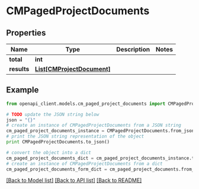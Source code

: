 # CMPagedProjectDocuments


## Properties
Name | Type | Description | Notes
------------ | ------------- | ------------- | -------------
**total** | **int** |  | 
**results** | [**List[CMProjectDocument]**](CMProjectDocument.md) |  | 

## Example

```python
from openapi_client.models.cm_paged_project_documents import CMPagedProjectDocuments

# TODO update the JSON string below
json = "{}"
# create an instance of CMPagedProjectDocuments from a JSON string
cm_paged_project_documents_instance = CMPagedProjectDocuments.from_json(json)
# print the JSON string representation of the object
print CMPagedProjectDocuments.to_json()

# convert the object into a dict
cm_paged_project_documents_dict = cm_paged_project_documents_instance.to_dict()
# create an instance of CMPagedProjectDocuments from a dict
cm_paged_project_documents_form_dict = cm_paged_project_documents.from_dict(cm_paged_project_documents_dict)
```
[[Back to Model list]](../README.md#documentation-for-models) [[Back to API list]](../README.md#documentation-for-api-endpoints) [[Back to README]](../README.md)


